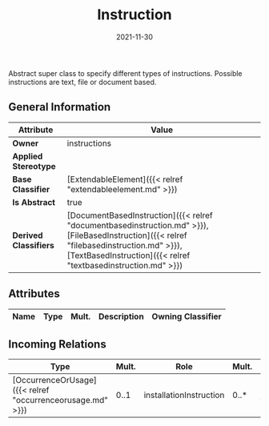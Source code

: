 ﻿---
title: Instruction
toc: false
type: specs
date: "2021-11-30"
draft: false
specification: VEC
version: 2.0.0-rc1
documentType: "Recommendation"
elementType: Class
classes:
  - Instruction
menu_name: vec-2.0.0-rc1
---
<p>Abstract super class to specify different types of instructions. Possible instructions are text, file or document based.  </p>

## General Information

| Attribute               | Value |
|-------------------------|-------|
| **Owner**               | instructions |
| **Applied Stereotype**  |   |
| **Base Classifier**     | [ExtendableElement]({{< relref "extendableelement.md" >}})<br/>  |
| **Is Abstract**         | true |
| **Derived Classifiers** | [DocumentBasedInstruction]({{< relref "documentbasedinstruction.md" >}}), [FileBasedInstruction]({{< relref "filebasedinstruction.md" >}}), [TextBasedInstruction]({{< relref "textbasedinstruction.md" >}}) |

## Attributes
|  Name  |  Type  |  Mult.  |  Description  |  Owning Classifier  |
|--------|--------|---------|---------------|--------------|

##  Incoming Relations
|    Type  |   Mult.  |   Role    |   Mult.   |   Description  |
|----------|----------|-----------|-----------|----------------|
| [OccurrenceOrUsage]({{< relref "occurrenceorusage.md" >}}) | 0..1 | installationInstruction | 0..* | Room to specify InstallationInstruction(s) for the OccurrenceOrUsage. |
